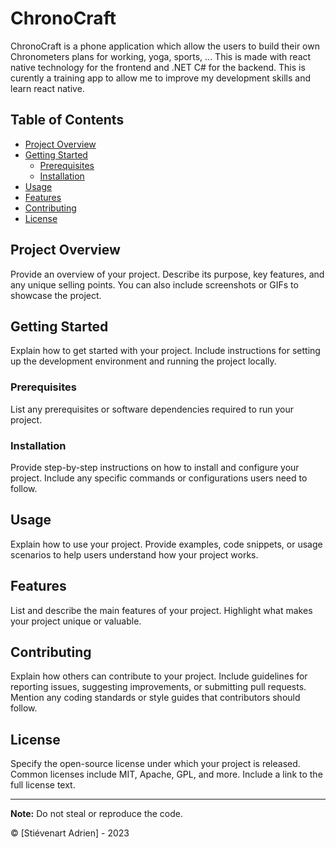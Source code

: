 # ChronoCraft

ChronoCraft is a phone application which allow the users to build their own Chronometers plans for working, yoga, sports, ... 
This is made with react native technology for the frontend and .NET C# for the backend. This is curently a training app to allow me to improve my development skills and learn react native.

## Table of Contents

- [Project Overview](#project-overview)
- [Getting Started](#getting-started)
  - [Prerequisites](#prerequisites)
  - [Installation](#installation)
- [Usage](#usage)
- [Features](#features)
- [Contributing](#contributing)
- [License](#license)

## Project Overview

Provide an overview of your project. Describe its purpose, key features, and any unique selling points. You can also include screenshots or GIFs to showcase the project.

## Getting Started

Explain how to get started with your project. Include instructions for setting up the development environment and running the project locally.

### Prerequisites

List any prerequisites or software dependencies required to run your project.

### Installation

Provide step-by-step instructions on how to install and configure your project. Include any specific commands or configurations users need to follow.

## Usage

Explain how to use your project. Provide examples, code snippets, or usage scenarios to help users understand how your project works.

## Features

List and describe the main features of your project. Highlight what makes your project unique or valuable.

## Contributing

Explain how others can contribute to your project. Include guidelines for reporting issues, suggesting improvements, or submitting pull requests. Mention any coding standards or style guides that contributors should follow.

## License

Specify the open-source license under which your project is released. Common licenses include MIT, Apache, GPL, and more. Include a link to the full license text.

---

**Note:** Do not steal or reproduce the code.

© [Stiévenart Adrien] - 2023
